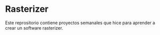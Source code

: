 # Rasterizer
Este reprositorio contiene proyectos semanales que hice para aprender a crear un software rasterizer.
